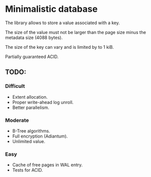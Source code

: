 # Minimalistic database

The library allows to store a value associated with a key.

The size of the value must not be larger than the page size minus the metadata size (4088 bytes).

The size of the key can vary and is limited by to 1 kiB.

Partially guaranteed ACID.

## TODO:

### Difficult

* Extent allocation.
* Proper write-ahead log unroll.
* Better parallelism.

### Moderate

* B-Tree algorithms.
* Full encryption (Adiantum).
* Unlimited value.

### Easy

* Cache of free pages in WAL entry.
* Tests for ACID.
